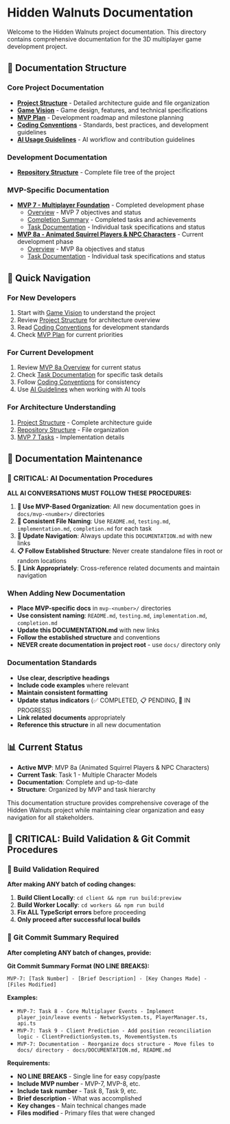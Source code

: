 # Hidden Walnuts Documentation

Welcome to the Hidden Walnuts project documentation. This directory contains comprehensive documentation for the 3D multiplayer game development project.

## 📁 Documentation Structure

### **Core Project Documentation**
- **[Project Structure](PROJECT_STRUCTURE.md)** - Detailed architecture guide and file organization
- **[Game Vision](GameVision.md)** - Game design, features, and technical specifications
- **[MVP Plan](MVP_Plan_Hidden_Walnuts-2.md)** - Development roadmap and milestone planning
- **[Coding Conventions](conventions.md)** - Standards, best practices, and development guidelines
- **[AI Usage Guidelines](README_AI.md)** - AI workflow and contribution guidelines

### **Development Documentation**
- **[Repository Structure](repo_structure.txt)** - Complete file tree of the project

### **MVP-Specific Documentation**
- **[MVP 7 - Multiplayer Foundation](mvp-7/)** - Completed development phase
  - [Overview](mvp-7/README.md) - MVP 7 objectives and status
  - [Completion Summary](mvp-7/COMPLETION_SUMMARY.md) - Completed tasks and achievements
  - [Task Documentation](mvp-7/tasks/) - Individual task specifications and status
- **[MVP 8a - Animated Squirrel Players & NPC Characters](mvp-8a/)** - Current development phase
  - [Overview](mvp-8a/README.md) - MVP 8a objectives and status
  - [Task Documentation](mvp-8a/tasks/) - Individual task specifications and status

## 🎯 Quick Navigation

### **For New Developers**
1. Start with [Game Vision](GameVision.md) to understand the project
2. Review [Project Structure](PROJECT_STRUCTURE.md) for architecture overview
3. Read [Coding Conventions](conventions.md) for development standards
4. Check [MVP Plan](MVP_Plan_Hidden_Walnuts-2.md) for current priorities

### **For Current Development**
1. Review [MVP 8a Overview](mvp-8a/README.md) for current status
2. Check [Task Documentation](mvp-8a/tasks/) for specific task details
3. Follow [Coding Conventions](conventions.md) for consistency
4. Use [AI Guidelines](README_AI.md) when working with AI tools

### **For Architecture Understanding**
1. [Project Structure](PROJECT_STRUCTURE.md) - Complete architecture guide
2. [Repository Structure](repo_structure.txt) - File organization
3. [MVP 7 Tasks](mvp-7/tasks/) - Implementation details

## 🔄 Documentation Maintenance

### **🚨 CRITICAL: AI Documentation Procedures**

**ALL AI CONVERSATIONS MUST FOLLOW THESE PROCEDURES:**

1. **📁 Use MVP-Based Organization**: All new documentation goes in `docs/mvp-<number>/` directories
2. **📝 Consistent File Naming**: Use `README.md`, `testing.md`, `implementation.md`, `completion.md` for each task
3. **🔄 Update Navigation**: Always update this `DOCUMENTATION.md` with new links
4. **📋 Follow Established Structure**: Never create standalone files in root or random locations
5. **🔗 Link Appropriately**: Cross-reference related documents and maintain navigation

### **When Adding New Documentation**
- **Place MVP-specific docs** in `mvp-<number>/` directories
- **Use consistent naming**: `README.md`, `testing.md`, `implementation.md`, `completion.md`
- **Update this DOCUMENTATION.md** with new links
- **Follow the established structure** and conventions
- **NEVER create documentation in project root** - use `docs/` directory only

### **Documentation Standards**
- **Use clear, descriptive headings**
- **Include code examples** where relevant
- **Maintain consistent formatting**
- **Update status indicators** (✅ COMPLETED, 📋 PENDING, 🔄 IN PROGRESS)
- **Link related documents** appropriately
- **Reference this structure** in all new documentation

## 📊 Current Status

- **Active MVP**: MVP 8a (Animated Squirrel Players & NPC Characters)
- **Current Task**: Task 1 - Multiple Character Models
- **Documentation**: Complete and up-to-date
- **Structure**: Organized by MVP and task hierarchy

This documentation structure provides comprehensive coverage of the Hidden Walnuts project while maintaining clear organization and easy navigation for all stakeholders.

## 🚨 CRITICAL: Build Validation & Git Commit Procedures

### **🔧 Build Validation Required**
**After making ANY batch of coding changes:**

1. **Build Client Locally**: `cd client && npm run build:preview`
2. **Build Worker Locally**: `cd workers && npm run build`
3. **Fix ALL TypeScript errors** before proceeding
4. **Only proceed after successful local builds**

### **📝 Git Commit Summary Required**
**After completing ANY batch of changes, provide:**

**Git Commit Summary Format (NO LINE BREAKS):**
```
MVP-7: [Task Number] - [Brief Description] - [Key Changes Made] - [Files Modified]
```

**Examples:**
- `MVP-7: Task 8 - Core Multiplayer Events - Implement player_join/leave events - NetworkSystem.ts, PlayerManager.ts, api.ts`
- `MVP-7: Task 9 - Client Prediction - Add position reconciliation logic - ClientPredictionSystem.ts, MovementSystem.ts`
- `MVP-7: Documentation - Reorganize docs structure - Move files to docs/ directory - docs/DOCUMENTATION.md, README.md`

**Requirements:**
- **NO LINE BREAKS** - Single line for easy copy/paste
- **Include MVP number** - MVP-7, MVP-8, etc.
- **Include task number** - Task 8, Task 9, etc.
- **Brief description** - What was accomplished
- **Key changes** - Main technical changes made
- **Files modified** - Primary files that were changed 